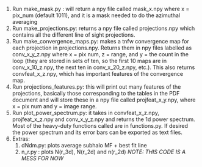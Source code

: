 1. Run make_mask.py : will return a npy file called mask_x.npy where x = pix_num (default 1011), and it is a mask needed to do the azimuthal averaging
2. Run make_projections.py: returns a npy file called projections.npy which contains all the different line of sight projections.  
3. Run make_convergence_maps.py: makes a tnfw convergence map for each projection in projections.npy. Returns them in npy files labelled as conv_x_y_z.npy where x = pix num, z = range, and y = the count in the loop (they are stored in sets of ten, so the first 10 maps are in conv_x_10_z.npy, the next ten in conv_x_20_z.npy, etc.). This also returns convfeat_x_z.npy, which has important features of the convergence map.
4. Run projections_features.py: this will print out many features of the projections, basically those corresponding to the tables in the PDF document and will store these in a npy file called projfeat_x_y.npy, where x = pix num and y = image range.
5. Run plot_power_spectrum.py: it takes in convfeat_x_z.npy, projfeat_x_z.npy  and conv_x_y_z.npy and returns the 1d power spectrum. Most of the heavy-duty functions called are in functions.py. If desired the power spectrum and its error bars can be exported as text files. 
6. Extras: 
    1. dNdm.py: plots average subhalo MF + best fit line
    2. n_r.py : plots N(r_3d), N(r_2d) and n(r_2d) *NOTE: THIS CODE IS A MESS FOR NOW*
